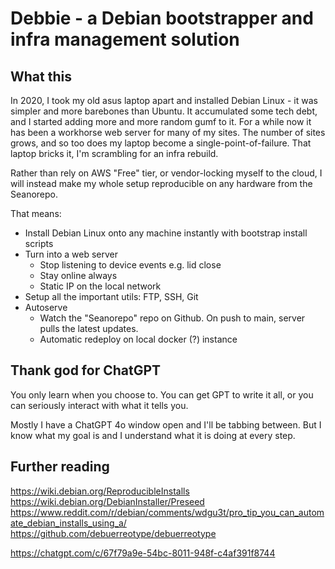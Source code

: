 # Debbie - a Debian bootstrapper and infra management solution

## What this
In 2020, I took my old asus laptop apart and installed Debian Linux - it was simpler and more barebones than Ubuntu.
It accumulated some tech debt, and I started adding more and more random gumf to it. For a while now it has been a workhorse web server for many of my sites. The number of sites grows, and so too does my laptop become a single-point-of-failure. That laptop bricks it, I'm scrambling for an infra rebuild.

Rather than rely on AWS "Free" tier, or vendor-locking myself to the cloud, I will instead make my whole setup reproducible on any hardware from the Seanorepo.

That means:

- Install Debian Linux onto any machine instantly with bootstrap install scripts
- Turn into a web server
  - Stop listening to device events e.g. lid close
  - Stay online always
  - Static IP on the local network
- Setup all the important utils: FTP, SSH, Git
- Autoserve
  - Watch the "Seanorepo" repo on Github. On push to main, server pulls the latest updates.
  - Automatic redeploy on local docker (?) instance

## Thank god for ChatGPT
You only learn when you choose to.
You can get GPT to write it all, or you can seriously interact with what it tells you.

Mostly I have a ChatGPT 4o window open and I'll be tabbing between. But I know what my goal is and I understand what it is doing at every step.

## Further reading
https://wiki.debian.org/ReproducibleInstalls
https://wiki.debian.org/DebianInstaller/Preseed
https://www.reddit.com/r/debian/comments/wdgu3t/pro_tip_you_can_automate_debian_installs_using_a/
https://github.com/debuerreotype/debuerreotype

https://chatgpt.com/c/67f79a9e-54bc-8011-948f-c4af391f8744
